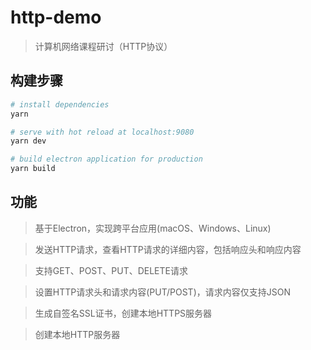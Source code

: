 # http-demo

> 计算机网络课程研讨（HTTP协议）

## 构建步骤

``` bash
# install dependencies
yarn

# serve with hot reload at localhost:9080
yarn dev

# build electron application for production
yarn build


```

## 功能

> 基于Electron，实现跨平台应用(macOS、Windows、Linux)

> 发送HTTP请求，查看HTTP请求的详细内容，包括响应头和响应内容

> 支持GET、POST、PUT、DELETE请求

> 设置HTTP请求头和请求内容(PUT/POST)，请求内容仅支持JSON

> 生成自签名SSL证书，创建本地HTTPS服务器

> 创建本地HTTP服务器
